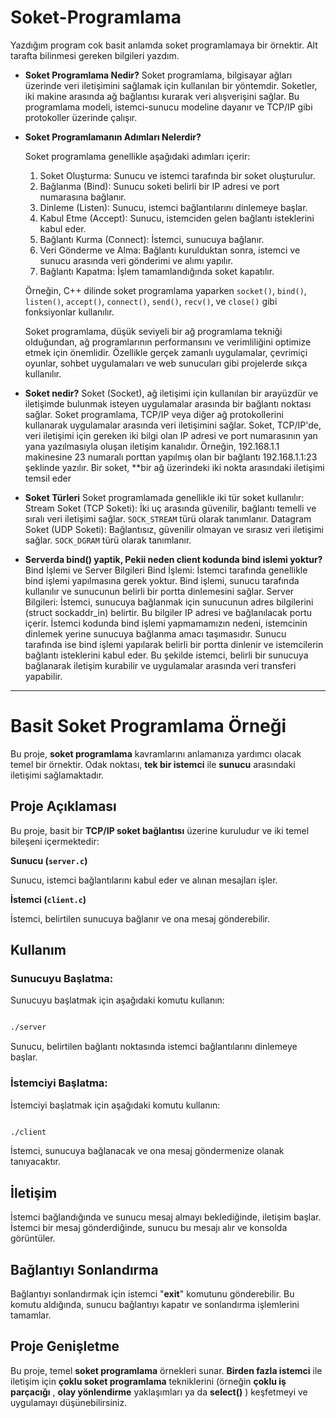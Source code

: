 # Soket-Programlama

Yazdığım program cok basit anlamda soket programlamaya bir örnektir. Alt tarafta bilinmesi gereken bilgileri yazdım.

- **Soket Programlama Nedir?**
  Soket programlama, bilgisayar ağları üzerinde veri iletişimini sağlamak için kullanılan bir yöntemdir. Soketler, iki makine arasında ağ bağlantısı kurarak veri alışverişini sağlar. Bu programlama modeli, istemci-sunucu modeline dayanır ve TCP/IP gibi protokoller üzerinde çalışır.

- **Soket Programlamanın Adımları Nelerdir?**

  Soket programlama genellikle aşağıdaki adımları içerir:

  1. Soket Oluşturma: Sunucu ve istemci tarafında bir soket oluşturulur.
  2. Bağlanma (Bind): Sunucu soketi belirli bir IP adresi ve port numarasına bağlanır.
  3. Dinleme (Listen): Sunucu, istemci bağlantılarını dinlemeye başlar.
  4. Kabul Etme (Accept): Sunucu, istemciden gelen bağlantı isteklerini kabul eder.
  5. Bağlantı Kurma (Connect): İstemci, sunucuya bağlanır.
  6. Veri Gönderme ve Alma: Bağlantı kurulduktan sonra, istemci ve sunucu arasında veri gönderimi ve alımı yapılır.
  7. Bağlantı Kapatma: İşlem tamamlandığında soket kapatılır.

  Örneğin, C++ dilinde soket programlama yaparken `socket()`, `bind()`, `listen()`, `accept()`, `connect()`, `send()`, `recv()`, ve `close()` gibi fonksiyonlar kullanılır.

  Soket programlama, düşük seviyeli bir ağ programlama tekniği olduğundan, ağ programlarının performansını ve verimliliğini optimize etmek için önemlidir. Özellikle gerçek zamanlı uygulamalar, çevrimiçi oyunlar, sohbet uygulamaları ve web sunucuları gibi projelerde sıkça kullanılır.

- **Soket nedir?**
  Soket (Socket), ağ iletişimi için kullanılan bir arayüzdür ve iletişimde bulunmak isteyen uygulamalar arasında bir bağlantı noktası sağlar. Soket programlama, TCP/IP veya diğer ağ protokollerini kullanarak uygulamalar arasında veri iletişimini sağlar.
  Soket, TCP/IP'de, veri iletişimi için gereken iki bilgi olan IP adresi ve port numarasının yan yana yazılmasıyla oluşan iletişim kanalıdır. Örneğin, 192.168.1.1 makinesine 23 numaralı porttan yapılmış olan bir bağlantı 192.168.1.1:23 şeklinde yazılır.
  Bir soket, \*\*bir ağ üzerindeki iki nokta arasındaki iletişimi temsil eder

- **Soket Türleri**
  Soket programlamada genellikle iki tür soket kullanılır:
  Stream Soket (TCP Soketi): İki uç arasında güvenilir, bağlantı temelli ve sıralı veri iletişimi sağlar. `SOCK_STREAM` türü olarak tanımlanır.
  Datagram Soket (UDP Soketi): Bağlantısız, güvenilir olmayan ve sırasız veri iletişimi sağlar. `SOCK_DGRAM` türü olarak tanımlanır.

 - **Serverda bind() yaptik, Pekii neden client kodunda bind islemi yoktur?**
  Bind İşlemi ve Server Bilgileri
  Bind İşlemi: İstemci tarafında genellikle bind işlemi yapılmasına gerek yoktur. Bind işlemi, sunucu tarafında kullanılır ve sunucunun belirli bir portta dinlemesini sağlar.
  Server Bilgileri: İstemci, sunucuya bağlanmak için sunucunun adres bilgilerini (struct sockaddr_in) belirtir. Bu bilgiler IP adresi ve bağlanılacak portu içerir.
  İstemci kodunda bind işlemi yapmamamızın nedeni, istemcinin dinlemek yerine sunucuya bağlanma amacı taşımasıdır. Sunucu tarafında ise bind işlemi yapılarak belirli bir portta dinlenir ve istemcilerin bağlantı isteklerini kabul eder.
  Bu şekilde istemci, belirli bir sunucuya bağlanarak iletişim kurabilir ve uygulamalar arasında veri transferi yapabilir.
--------------------------------------------------------------------------------------------------------------------------------------------------------------------------------------------------------------------------------------

# Basit Soket Programlama Örneği

Bu proje, **soket programlama** kavramlarını anlamanıza yardımcı olacak temel bir örnektir. Odak noktası, **tek bir istemci** ile **sunucu** arasındaki iletişimi sağlamaktadır.

## Proje Açıklaması

Bu proje, basit bir **TCP/IP soket bağlantısı** üzerine kuruludur ve iki temel bileşeni içermektedir:

**Sunucu (`server.c`)**

Sunucu, istemci bağlantılarını kabul eder ve alınan mesajları işler.

**İstemci (`client.c`)**

İstemci, belirtilen sunucuya bağlanır ve ona mesaj gönderebilir.

## Kullanım

### Sunucuyu Başlatma:

Sunucuyu başlatmak için aşağıdaki komutu kullanın:

```bash

./server
```

Sunucu, belirtilen bağlantı noktasında istemci bağlantılarını dinlemeye başlar.

### İstemciyi Başlatma:

İstemciyi başlatmak için aşağıdaki komutu kullanın:

```bash

./client
```

İstemci, sunucuya bağlanacak ve ona mesaj göndermenize olanak tanıyacaktır.

## İletişim

İstemci bağlandığında ve sunucu mesaj almayı beklediğinde, iletişim başlar. İstemci bir mesaj gönderdiğinde, sunucu bu mesajı alır ve konsolda görüntüler.

## Bağlantıyı Sonlandırma

Bağlantıyı sonlandırmak için istemci "**exit**" komutunu gönderebilir. Bu komutu aldığında, sunucu bağlantıyı kapatır ve sonlandırma işlemlerini tamamlar.

## Proje Genişletme

Bu proje, temel **soket programlama** örnekleri sunar. **Birden fazla istemci** ile iletişim için **çoklu soket programlama** tekniklerini (örneğin **çoklu iş parçacığı** , **olay yönlendirme** yaklaşımları ya da **select()** ) keşfetmeyi ve uygulamayı düşünebilirsiniz.
